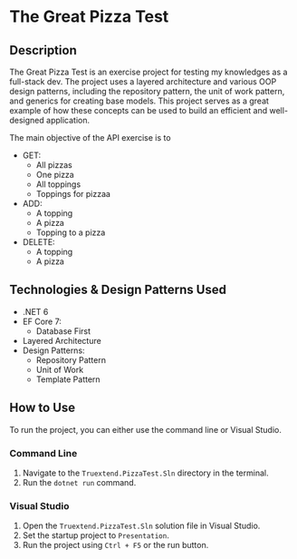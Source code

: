 # The Great Pizza Test

## Description
 
The Great Pizza Test is an exercise project for testing my knowledges as a full-stack dev. The project uses a layered architecture and various OOP design patterns, including the repository pattern, the unit of work pattern, and generics for creating base models. This project serves as a great example of how these concepts can be used to build an efficient and well-designed application.

The main objective of the API exercise is to 
- GET:
  - All pizzas
  - One pizza
  - All toppings
  - Toppings for pizzaa
- ADD:
  - A topping
  - A pizza
  - Topping to a pizza
- DELETE:
  - A topping
  - A pizza  

## Technologies & Design Patterns Used

- .NET 6
- EF Core 7:
  - Database First
- Layered Architecture
- Design Patterns:
  - Repository Pattern
  - Unit of Work
  - Template Pattern

## How to Use

To run the project, you can either use the command line or Visual Studio.

### Command Line

1. Navigate to the `Truextend.PizzaTest.Sln` directory in the terminal.
2. Run the `dotnet run` command.

### Visual Studio

1. Open the `Truextend.PizzaTest.Sln` solution file in Visual Studio.
2. Set the startup project to `Presentation`.
3. Run the project using `Ctrl + F5` or the run button.
